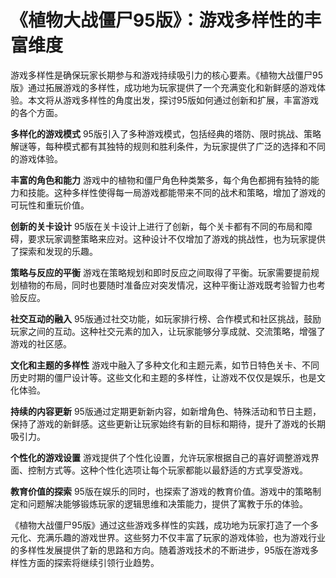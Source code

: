 # 《植物大战僵尸95版》：游戏多样性的丰富维度

游戏多样性是确保玩家长期参与和游戏持续吸引力的核心要素。《植物大战僵尸95版》通过拓展游戏的多样性，成功地为玩家提供了一个充满变化和新鲜感的游戏体验。本文将从游戏多样性的角度出发，探讨95版如何通过创新和扩展，丰富游戏的各个方面。

**多样化的游戏模式**
95版引入了多种游戏模式，包括经典的塔防、限时挑战、策略解谜等，每种模式都有其独特的规则和胜利条件，为玩家提供了广泛的选择和不同的游戏体验。

**丰富的角色和能力**
游戏中的植物和僵尸角色种类繁多，每个角色都拥有独特的能力和技能。这种多样性使得每一局游戏都能带来不同的战术和策略，增加了游戏的可玩性和重玩价值。

**创新的关卡设计**
95版在关卡设计上进行了创新，每个关卡都有不同的布局和障碍，要求玩家调整策略来应对。这种设计不仅增加了游戏的挑战性，也为玩家提供了探索和发现的乐趣。

**策略与反应的平衡**
游戏在策略规划和即时反应之间取得了平衡。玩家需要提前规划植物的布局，同时也要随时准备应对突发情况，这种平衡让游戏既考验智力也考验反应。

**社交互动的融入**
95版通过社交功能，如玩家排行榜、合作模式和社区挑战，鼓励玩家之间的互动。这种社交元素的加入，让玩家能够分享成就、交流策略，增强了游戏的社区感。

**文化和主题的多样性**
游戏中融入了多种文化和主题元素，如节日特色关卡、不同历史时期的僵尸设计等。这些文化和主题的多样性，让游戏不仅仅是娱乐，也是文化体验。

**持续的内容更新**
95版通过定期更新新内容，如新增角色、特殊活动和节日主题，保持了游戏的新鲜感。这些更新让玩家始终有新的目标和期待，提升了游戏的长期吸引力。

**个性化的游戏设置**
游戏提供了个性化设置，允许玩家根据自己的喜好调整游戏界面、控制方式等。这种个性化选项让每个玩家都能以最舒适的方式享受游戏。

**教育价值的探索**
95版在娱乐的同时，也探索了游戏的教育价值。游戏中的策略制定和问题解决能够锻炼玩家的逻辑思维和决策能力，提供了寓教于乐的体验。

《植物大战僵尸95版》通过这些游戏多样性的实践，成功地为玩家打造了一个多元化、充满乐趣的游戏世界。这些努力不仅丰富了玩家的游戏体验，也为游戏行业的多样性发展提供了新的思路和方向。随着游戏技术的不断进步，95版在游戏多样性方面的探索将继续引领行业趋势。
